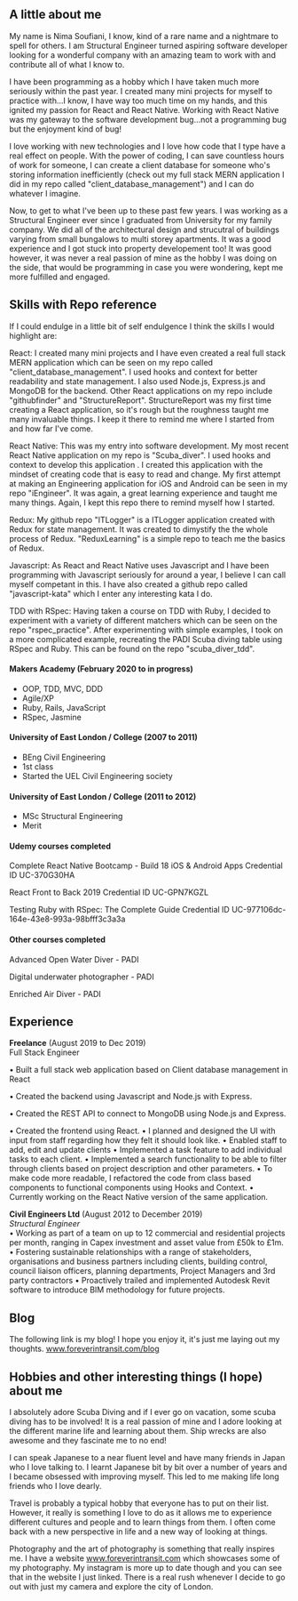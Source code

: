 ## A little about me

My name is Nima Soufiani, I know, kind of a rare name and a nightmare to spell for others. I am Structural Engineer turned aspiring software developer looking for a wonderful company with an amazing team to work with and contribute all of what I know to. 

I have been programming as a hobby which I have taken much more seriously within the past year. I created many mini projects for myself to practice with...I know, I have way too much time on my hands, and this ignited my passion for React and React Native. Working with React Native was my gateway to the software development bug...not a programming bug but the enjoyment kind of bug!

I love working with new technologies and I love how code that I type have a real effect on people. With the power of coding, I can save countless hours of work for someone, I can create a client database for someone who's storing information inefficiently (check out my full stack MERN application I did in my repo called "client_database_management") and I can do whatever I imagine. 

Now, to get to what I've been up to these past few years. I was working as a Structural Engineer ever since I graduated from University for my family company. We did all of the architectural design and strucutral of buildings varying from small bungalows to multi storey apartments. It was a good experience and I got stuck into property developement too! It was good however, it was never a real passion of mine as the hobby I was doing on the side, that would be programming in case you were wondering, kept me more fulfilled and engaged. 

## Skills with Repo reference

If I could endulge in a little bit of self endulgence I think the skills I would highlight are:

React: I created many mini projects and I have even created a real full stack MERN application which can be seen on my repo called "client_database_management". I used hooks and context for better readability and state management. I also used Node.js, Express.js and MongoDB for the backend. Other React applications on my repo include "githubfinder" and "StructureReport". StructureReport was my first time creating a React application, so it's rough but the roughness taught me many invaluable things. I keep it there to remind me where I started from and how far I've come. 

React Native: This was my entry into software development. My most recent React Native application on my repo is "Scuba_diver". I used hooks and context to develop this application . I created this application with the mindset of creating code that is easy to read and change. My first attempt at making an Engineering application for iOS and Android can be seen in my repo "iEngineer". It was again, a great learning experience and taught me many things. Again, I kept this repo there to remind myself how I started. 

Redux: My github repo "ITLogger" is a ITLogger application created with Redux for state management. It was created to dimystify the the whole process of Redux. "ReduxLearning" is a simple repo to teach me the basics of Redux.

Javascript: As React and React Native uses Javascript and I have been programming with Javascript seriously for around a year, I believe I can call myself competant in this. I have also created a github repo called "javascript-kata" which I enter any interesting kata I do.

TDD with RSpec: Having taken a course on TDD with Ruby, I decided to experiment with a variety of different matchers which can be seen on the repo "rspec_practice". After experimenting with simple examples, I took on a more complicated example, recreating the PADI Scuba diving table using RSpec and Ruby. This can be found on the repo "scuba_diver_tdd".

#### Makers Academy (February 2020 to in progress)

- OOP, TDD, MVC, DDD
- Agile/XP
- Ruby, Rails, JavaScript
- RSpec, Jasmine

#### University of East London / College (2007 to 2011)

- BEng Civil Engineering
- 1st class
- Started the UEL Civil Engineering society

#### University of East London / College (2011 to 2012)

- MSc Structural Engineering
- Merit

#### Udemy courses completed

Complete React Native Bootcamp - Build 18 iOS & Android Apps
Credential ID UC-370G30HA

React Front to Back 2019
Credential ID UC-GPN7KGZL

Testing Ruby with RSpec: The Complete Guide
Credential ID UC-977106dc-164e-43e8-993a-98bfff3c3a3a

#### Other courses completed

Advanced Open Water Diver - PADI

Digital underwater photographer - PADI

Enriched Air Diver - PADI

## Experience

**Freelance** (August 2019 to Dec 2019)    
Full Stack Engineer  

• Built a full stack web application based on Client database management in React

• Created the backend using Javascript and Node.js with Express.

• Created the REST API to connect to MongoDB using Node.js and Express.

• Created the frontend using React.
• I planned and designed the UI with input from staff regarding how they felt it should look like.
• Enabled staff to add, edit and update clients
• Implemented a task feature to add individual tasks to each client.
• Implemented a search functionality to be able to filter through clients based on project description and other parameters.
• To make code more readable, I refactored the code from class based components to functional components using Hooks and Context.
• Currently working on the React Native version of the same application.

**Civil Engineers Ltd** (August 2012 to December 2019)   
*Structural Engineer*  
• Working as part of a team on up to 12 commercial and residential projects per month, ranging in Capex investment
and asset value from £50k to £1m.
• Fostering sustainable relationships with a range of stakeholders, organisations and business partners including
clients, building control, council liaison officers, planning departments, Project Managers and 3rd party contractors
• Proactively trailed and implemented Autodesk Revit software to introduce BIM methodology for future projects.

## Blog

The following link is my blog! I hope you enjoy it, it's just me laying out my thoughts.
www.foreverintransit.com/blog 

## Hobbies and other interesting things (I hope) about me

I absolutely adore Scuba Diving and if I ever go on vacation, some scuba diving has to be involved! It is a real passion of mine and I adore looking at the different marine life and learning about them. Ship wrecks are also awesome and they fascinate me to no end!

I can speak Japanese to a near fluent level and have many friends in Japan who I love talking to. I learnt Japanese bit by bit over a number of years and I became obsessed with improving myself. This led to me making life long friends who I love dearly. 

Travel is probably a typical hobby that everyone has to put on their list. However, it really is something I love to do as it allows me to experience different cultures and people and to learn things from them. I often come back with a new perspective in life and a new way of looking at things.

Photography and the art of photography is something that really inspires me. I have a website www.foreverintransit.com which showcases some of my photography. My instagram is more up to date though and you can see that in the website I just linked. There is a real rush whenever I decide to go out with just my camera and explore the city of London. 
